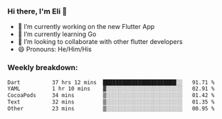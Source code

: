 ### Hi there, I'm Eli 👋
- 🔭 I’m currently working on the new Flutter App
- 🌱 I’m currently learning Go
- 🦄 I’m looking to collaborate with other flutter developers
- 😄 Pronouns: He/Him/His

### Weekly breakdown:
<!--START_SECTION:waka-->

```txt
Dart          37 hrs 12 mins  ███████████████████████░░   91.71 %
YAML          1 hr 10 mins    ▓░░░░░░░░░░░░░░░░░░░░░░░░   02.91 %
CocoaPods     34 mins         ▒░░░░░░░░░░░░░░░░░░░░░░░░   01.42 %
Text          32 mins         ▒░░░░░░░░░░░░░░░░░░░░░░░░   01.35 %
Other         23 mins         ▒░░░░░░░░░░░░░░░░░░░░░░░░   00.95 %
```

<!--END_SECTION:waka-->
